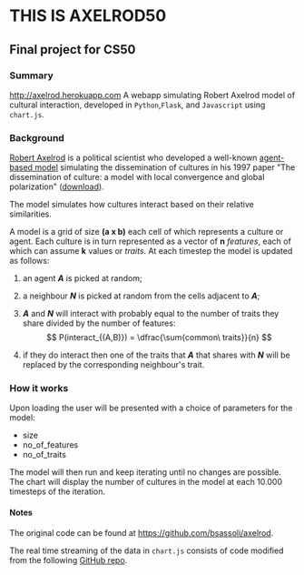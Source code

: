 # THIS IS AXELROD50
## Final project for CS50



### Summary 
http://axelrod.herokuapp.com
A webapp simulating Robert Axelrod model of cultural interaction, developed in `Python`,`Flask`, and `Javascript` using `chart.js`.

### Background

[Robert Axelrod](https://en.wikipedia.org/wiki/Robert_Axelrod) is a political scientist who developed a well-known [agent-based model](https://en.wikipedia.org/wiki/Agent-based_model) simulating the dissemination of cultures in his 1997 paper "The dissemination of culture: a model with local convergence and global polarization" ([download](http://www-personal.umich.edu/~axe/research/Dissemination.pdf)).

The model simulates how cultures interact based on their relative similarities. 

A model is a grid of size **(a x b)** each cell of which represents a culture or agent.  Each culture is in turn represented as a vector of **n** *features*, each of which can assume **k** values or *traits*. At each timestep the model is updated as follows:

1. an agent ***A*** is picked at random;

2. a neighbour ***N*** is picked at random from the cells adjacent to ***A***;

3. ***A*** and ***N*** will interact with probably equal to the number of traits they share divided by the number of features: 
   $$
   P(interact_{(A,B)}) = \dfrac{\sum{common\ traits}}{n}
   $$

4. if they do interact then one of the traits that ***A*** that shares with ***N*** will be replaced by the corresponding neighbour's trait.

### How it works

Upon loading the user will be presented with a choice of parameters for the model:

- size
- no_of_features
- no_of_traits

The model will then run and keep iterating until no changes are possible. The chart will display the number of cultures in the model at each 10.000 timesteps of the iteration.

#### Notes

The original code can be found at https://github.com/bsassoli/axelrod.

The real time streaming of the data in `chart.js` consists of code modified from the following [GitHub repo](https://github.com/roniemartinez/real-time-charts-with-flask).
